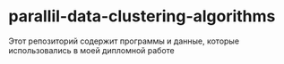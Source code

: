 # parallil-data-clustering-algorithms
Этот репозиторий содержит программы и данные, которые использовались в моей дипломной работе
